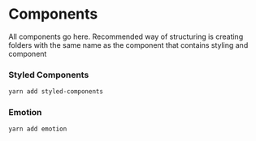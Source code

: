 # Components

All components go here. Recommended way of structuring is creating folders with the same name as the component that contains styling and component

### Styled Components

```bash
yarn add styled-components
```

### Emotion

```bash
yarn add emotion
```
